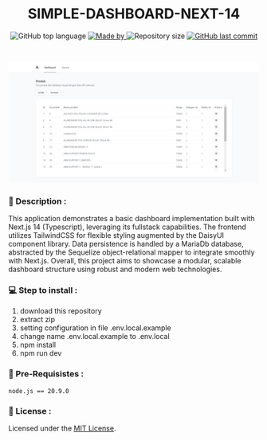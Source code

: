 <h1 align="center">
    SIMPLE-DASHBOARD-NEXT-14
</h1>

<p align="center">
  <img alt="GitHub top language" src="https://img.shields.io/github/languages/top/damartripamungkas/simple-dashboard-next-14?color=04D361&labelColor=000000">
  
  <a href="#">
    <img alt="Made by" src="https://img.shields.io/static/v1?label=made%20by&message=damartripamungkas&color=04D361&labelColor=000000">
  </a>
  
  <img alt="Repository size" src="https://img.shields.io/github/repo-size/damartripamungkas/simple-dashboard-next-14?color=04D361&labelColor=000000">
  
  <a href="#">
    <img alt="GitHub last commit" src="https://img.shields.io/github/last-commit/damartripamungkas/simple-dashboard-next-14?color=04D361&labelColor=000000">
  </a>
</p>

<br>

![Home](/public/home.png)

### 📖 Description :

This application demonstrates a basic dashboard implementation built with Next.js 14 (Typescript), leveraging its fullstack capabilities. The frontend utilizes TailwindCSS for flexible styling augmented by the DaisyUI component library. Data persistence is handled by a MariaDb database, abstracted by the Sequelize object-relational mapper to integrate smoothly with Next.js. Overall, this project aims to showcase a modular, scalable dashboard structure using robust and modern web technologies.

### 💻 Step to install :

1. download this repository
2. extract zip
3. setting configuration in file .env.local.example
4. change name .env.local.example to .env.local
5. npm install
6. npm run dev

### 🧾 Pre-Requisistes :

```
node.js == 20.9.0
```

### 📝 License :

Licensed under the [MIT License](./LICENSE).
